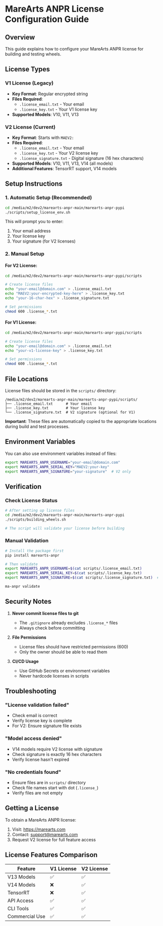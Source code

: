 # MareArts ANPR License Configuration Guide

## Overview
This guide explains how to configure your MareArts ANPR license for building and testing wheels.

## License Types

### V1 License (Legacy)
- **Key Format**: Regular encrypted string
- **Files Required**:
  - `.license_email.txt` - Your email
  - `.license_key.txt` - Your V1 license key
- **Supported Models**: V10, V11, V13

### V2 License (Current)
- **Key Format**: Starts with `MAEV2:`
- **Files Required**:
  - `.license_email.txt` - Your email
  - `.license_key.txt` - Your V2 license key
  - `.license_signature.txt` - Digital signature (16 hex characters)
- **Supported Models**: V10, V11, V13, V14 (all models)
- **Additional Features**: TensorRT support, V14 models

## Setup Instructions

### 1. Automatic Setup (Recommended)
```bash
cd /media/m2/dev2/marearts-anpr-main/marearts-anpr-pypi
./scripts/setup_license_env.sh
```

This will prompt you to enter:
1. Your email address
2. Your license key
3. Your signature (for V2 licenses)

### 2. Manual Setup

#### For V2 License:
```bash
cd /media/m2/dev2/marearts-anpr-main/marearts-anpr-pypi/scripts

# Create license files
echo "your-email@domain.com" > .license_email.txt
echo "MAEV2:your-encrypted-key-here" > .license_key.txt
echo "your-16-char-hex" > .license_signature.txt

# Set permissions
chmod 600 .license_*.txt
```

#### For V1 License:
```bash
cd /media/m2/dev2/marearts-anpr-main/marearts-anpr-pypi/scripts

# Create license files
echo "your-email@domain.com" > .license_email.txt
echo "your-v1-license-key" > .license_key.txt

# Set permissions
chmod 600 .license_*.txt
```

## File Locations

License files should be stored in the `scripts/` directory:
```
/media/m2/dev2/marearts-anpr-main/marearts-anpr-pypi/scripts/
├── .license_email.txt      # Your email
├── .license_key.txt        # Your license key
└── .license_signature.txt  # V2 signature (optional for V1)
```

**Important**: These files are automatically copied to the appropriate locations during build and test processes.

## Environment Variables

You can also use environment variables instead of files:
```bash
export MAREARTS_ANPR_USERNAME="your-email@domain.com"
export MAREARTS_ANPR_SERIAL_KEY="MAEV2:your-key"
export MAREARTS_ANPR_SIGNATURE="your-signature"  # V2 only
```

## Verification

### Check License Status
```bash
# After setting up license files
cd /media/m2/dev2/marearts-anpr-main/marearts-anpr-pypi
./scripts/building_wheels.sh

# The script will validate your license before building
```

### Manual Validation
```bash
# Install the package first
pip install marearts-anpr

# Then validate
export MAREARTS_ANPR_USERNAME=$(cat scripts/.license_email.txt)
export MAREARTS_ANPR_SERIAL_KEY=$(cat scripts/.license_key.txt)
export MAREARTS_ANPR_SIGNATURE=$(cat scripts/.license_signature.txt)  # V2 only

ma-anpr validate
```

## Security Notes

1. **Never commit license files to git**
   - The `.gitignore` already excludes `.license_*` files
   - Always check before committing

2. **File Permissions**
   - License files should have restricted permissions (600)
   - Only the owner should be able to read them

3. **CI/CD Usage**
   - Use GitHub Secrets or environment variables
   - Never hardcode licenses in scripts

## Troubleshooting

### "License validation failed"
- Check email is correct
- Verify license key is complete
- For V2: Ensure signature file exists

### "Model access denied"
- V14 models require V2 license with signature
- Check signature is exactly 16 hex characters
- Verify license hasn't expired

### "No credentials found"
- Ensure files are in `scripts/` directory
- Check file names start with dot (`.license_`)
- Verify files are not empty

## Getting a License

To obtain a MareArts ANPR license:
1. Visit: https://marearts.com
2. Contact: support@marearts.com
3. Request V2 license for full feature access

## License Features Comparison

| Feature | V1 License | V2 License |
|---------|------------|------------|
| V13 Models | ✅ | ✅ |
| V14 Models | ❌ | ✅ |
| TensorRT | ❌ | ✅ |
| API Access | ✅ | ✅ |
| CLI Tools | ✅ | ✅ |
| Commercial Use | ✅ | ✅ |